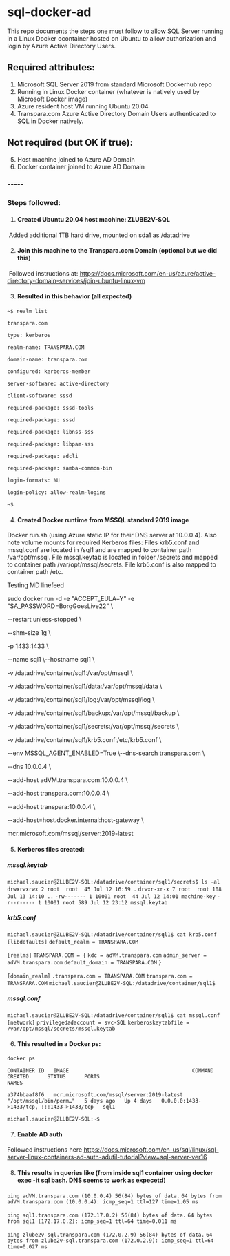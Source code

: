 # sql-docker-ad

This repo documents the steps one must follow to allow SQL Server running in a Linux Docker ocontainer hosted on Ubuntu to allow authorization and login by Azure Active Directory Users. 

## Required attributes:

1) Microsoft SQL Server 2019 from standard Microsoft Dockerhub repo
2) Running in Linux Docker container (whatever is natively used by Microsoft Docker image)
3) Azure resident host VM running Ubuntu 20.04
4) Transpara.com Azure Active Directory Domain Users authenticated to SQL in Docker natively.

## Not **required** (but OK if true):

5) Host machine joined to Azure AD Domain
6) Docker container joined to Azure AD Domain

### -----

### Steps followed:

1) #### Created Ubuntu 20.04 host machine: ZLUBE2V-SQL

​		Added additional 1TB hard drive, mounted on sda1 as /datadrive

2. #### Join this machine to the Transpara.com Domain (optional but we did this)

​		Followed instructions at: https://docs.microsoft.com/en-us/azure/active-directory-domain-services/join-ubuntu-linux-vm

3. #### Resulted in this behavior (all expected)

`~$ realm list` 

`transpara.com` 

`type: kerberos` 

`realm-name: TRANSPARA.COM` 

`domain-name: transpara.com` 

`configured: kerberos-member` 

`server-software: active-directory` 

`client-software: sssd` 

`required-package: sssd-tools` 

`required-package: sssd` 

`required-package: libnss-sss` 

`required-package: libpam-sss` 

`required-package: adcli` 

`required-package: samba-common-bin` 

`login-formats: %U` 

`login-policy: allow-realm-logins` 

`~$` 

4. #### Created Docker runtime from MSSQL standard 2019 image

Docker run.sh (using Azure static IP for their DNS server at 10.0.0.4).
Also note volume mounts for required Kerberos files:
Files krb5.conf and mssql.conf are located in /sql1 and are mapped to container path /var/opt/mssql. 
File mssql.keytab is located in folder /secrets and mapped to container path /var/opt/mssql/secrets. 
File krb5.conf is also mapped to container path /etc.

Testing MD linefeed

sudo docker run -d -e "ACCEPT_EULA=Y" -e "SA_PASSWORD=BorgGoesLive22" \\

--restart unless-stopped \\

--shm-size 1g \\

-p 1433:1433 \\ 

--name sql1 \\--hostname sql1 \\

-v /datadrive/container/sql1:/var/opt/mssql \\

-v /datadrive/container/sql1/data:/var/opt/mssql/data \\

-v /datadrive/container/sql1/log:/var/opt/mssql/log \\

-v /datadrive/container/sql1/backup:/var/opt/mssql/backup \\

-v /datadrive/container/sql1/secrets:/var/opt/mssql/secrets \\

-v /datadrive/container/sql1/krb5.conf:/etc/krb5.conf \\

--env MSSQL_AGENT_ENABLED=True \\--dns-search transpara.com \\

--dns 10.0.0.4 \\

--add-host adVM.transpara.com:10.0.0.4 \\

--add-host transpara.com:10.0.0.4 \\

--add-host transpara:10.0.0.4 \\

--add-host=host.docker.internal:host-gateway \\

mcr.microsoft.com/mssql/server:2019-latest



5. #### Kerberos files created:

##### mssql.keytab
`michael.saucier@ZLUBE2V-SQL:/datadrive/container/sql1/secrets$ ls -al`
`drwxrwxrwx 2 root  root  45 Jul 12 16:59 .`
`drwxr-xr-x 7 root  root 108 Jul 13 14:10 ..`
`-rw------- 1 10001 root  44 Jul 12 14:01 machine-key`
`-r--r----- 1 10001 root 589 Jul 12 23:12 mssql.keytab`

##### krb5.conf
`michael.saucier@ZLUBE2V-SQL:/datadrive/container/sql1$ cat krb5.conf` 
`[libdefaults]`
`default_realm = TRANSPARA.COM`

`[realms]`
`TRANSPARA.COM = {`
    `kdc = adVM.transpara.com`
    `admin_server = adVM.transpara.com`
    `default_domain = TRANSPARA.COM`
`}`

`[domain_realm]`
`.transpara.com = TRANSPARA.COM`
`transpara.com = TRANSPARA.COM`
`michael.saucier@ZLUBE2V-SQL:/datadrive/container/sql1$` 

##### mssql.conf

`michael.saucier@ZLUBE2V-SQL:/datadrive/container/sql1$ cat mssql.conf`
`[network]`
`privilegedadaccount = svc-SQL`
`kerberoskeytabfile = /var/opt/mssql/secrets/mssql.keytab`

6. #### This resulted in a Docker ps:

`docker ps`

`CONTAINER ID   IMAGE                                        COMMAND                  CREATED      STATUS      PORTS                                       NAMES`

`a374bbaaf8f6   mcr.microsoft.com/mssql/server:2019-latest   "/opt/mssql/bin/perm…"   5 days ago   Up 4 days   0.0.0.0:1433->1433/tcp, :::1433->1433/tcp   sql1`

`michael.saucier@ZLUBE2V-SQL:~$` 

7. #### Enable AD auth

Followed instructions here https://docs.microsoft.com/en-us/sql/linux/sql-server-linux-containers-ad-auth-adutil-tutorial?view=sql-server-ver16

8. #### This results in queries like (from inside sql1 container using docker exec -it sql bash. DNS seems to work as expecetd)

`ping adVM.transpara.com (10.0.0.4) 56(84) bytes of data.`
`64 bytes from adVM.transpara.com (10.0.0.4): icmp_seq=1 ttl=127 time=1.05 ms`

`ping sql1.transpara.com (172.17.0.2) 56(84) bytes of data.`
`64 bytes from sql1 (172.17.0.2): icmp_seq=1 ttl=64 time=0.011 ms`

`ping zlube2v-sql.transpara.com (172.0.2.9) 56(84) bytes of data.`
`64 bytes from zlube2v-sql.transpara.com (172.0.2.9): icmp_seq=1 ttl=64 time=0.027 ms`

